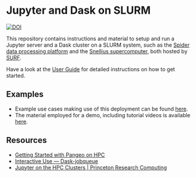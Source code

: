 # Jupyter and Dask on SLURM

[![DOI](https://zenodo.org/badge/DOI/10.5281/zenodo.7342602.svg)](https://doi.org/10.5281/zenodo.7342602)

This repository contains instructions and material to setup and run a Jupyter server and a Dask cluster on a SLURM system, such as the [Spider data processing platform](https://spiderdocs.readthedocs.io) and the [Snellius supercomputer](https://servicedesk.surf.nl/wiki/display/WIKI/Snellius), both hosted by [SURF](https://www.surf.nl).

Have a look at the [User Guide](./user-guide.md) for detailed instructions on how to get started.

## Examples

* Example use cases making use of this deployment can be found [here](https://github.com/RS-DAT/JupyterDask-Examples). 
* The material employed for a demo, including tutorial videos is available [here](https://github.com/RS-DAT/2022-10-10-rs-dat-demo).

## Resources

* [Getting Started with Pangeo on HPC](https://pangeo.io/setup_guides/hpc.html)
* [Interactive Use — Dask-jobqueue](http://jobqueue.dask.org/en/latest/interactive.html)
* [Jupyter on the HPC Clusters | Princeton Research Computing](https://researchcomputing.princeton.edu/support/knowledge-base/jupyter)


